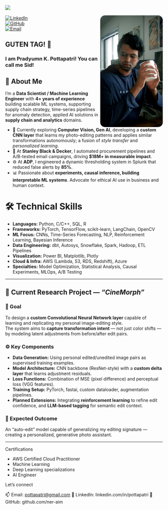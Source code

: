 ![](https://komarev.com/ghpvc/?username=ner-aim)

<img src="Me.jpg" alt="Pradyumn Pottapatri" width="200" align="right" style="border-radius:15px;"/>

[![LinkedIn](https://img.shields.io/badge/LinkedIn-Pottapatri-blue?logo=linkedin&logoColor=white)](https://linkedin.com/in/pottapatri)  
[![GitHub](https://img.shields.io/badge/GitHub-ner--aim-black?logo=github)](https://github.com/ner-aim)  
[![Email](https://img.shields.io/badge/Email-pottapatri%40gmail.com-red?logo=gmail&logoColor=white)](mailto:pottapatri@gmail.com)  

## GUTEN TAG! 👋
### I am Pradyumn K. Pottapatri! You can call me Sid!

## 🧠 About Me  

I’m a **Data Scientist / Machine Learning Engineer** with **4+ years of experience** building scalable ML systems, supporting supply chain strategy, time-series pipelines for anomaly detection, applied AI solutions in **supply chain and analytics** domains.  

- 🧩 Currently exploring **Computer Vision, Gen AI**, developing a **custom CNN layer** that learns my photo-editing patterns and applies similar transformations autonomously; a fusion of *style transfer* and *personalized learning*.  
- 🚀 At **Stanley Black & Decker**, I automated procurement pipelines and A/B-tested email campaigns, driving **$18M+ in measurable impact**.  
- ⚙️ At **ADP**, I engineered a dynamic thresholding system in Splunk that reduced false alerts by **85%**.
- 📊 Passionate about **experiments, causal inference, building interpretable ML systems**. Advocate for ethical AI use in business and human context.  

# 🛠️ Technical Skills  

- **Languages:** Python, C/C++, SQL, R  
- **Frameworks:** PyTorch, TensorFlow, scikit-learn, LangChain, OpenCV  
- **ML Focus:** CNNs, Time-Series Forecasting, NLP, Reinforcement Learning, Bayesian Inference  
- **Data Engineering:** dbt, Autosys, Snowflake, Spark, Hadoop, ETL Pipelines  
- **Visualization:** Power BI, Matplotlib, Plotly  
- **Cloud & Infra:** AWS (Lambda, S3, RDS, Redshift), Azure  
- **Specialties:** Model Optimization, Statistical Analysis, Causal Experiments, MLOps, A/B Testing  

---

## 🔬 Current Research Project — *“CineMorph”*  

### 🎯 Goal  
To design a **custom Convolutional Neural Network layer** capable of learning and replicating my personal image-editing style.  
The system aims to **capture transformation intent** — not just color shifts — by modeling latent adjustments from before/after edit pairs.  

### ⚙️ Key Components  
- **Data Generation:** Using personal edited/unedited image pairs as supervised training examples.  
- **Model Architecture:** CNN backbone (ResNet-style) with a **custom delta layer** that learns adjustment residuals.  
- **Loss Functions:** Combination of MSE (pixel difference) and perceptual loss (VGG features).  
- **Training Setup:** PyTorch, fastai, custom dataloader, augmentation pipelines.  
- **Planned Extensions:** Integrating **reinforcement learning** to refine edit confidence, and **LLM-based tagging** for semantic edit context.  

### 🧩 Expected Outcome  
An “auto-edit” model capable of generalizing my editing signature — creating a personalized, generative photo assistant.  

---

Certifications

- AWS Certified Cloud Practitioner
- Machine Learning
- Deep Learning specializations
- AI Engineer

Let’s connect

📫 Email: pottapatri@gmail.com 
💼 LinkedIn: linkedin.com/in/pottapatri 
🧰 GitHub: github.com/ner-aim
